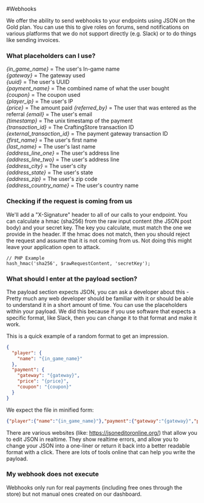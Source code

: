 #Webhooks

We offer the ability to send webhooks to your endpoints using JSON on the Gold plan. You can use this to give roles on forums, send notifications on various platforms that we do not support directly (e.g. Slack) or to do things like sending invoices.

### What placeholders can I use?
*{in_game_name}* = The user's In-game name  
*{gateway}* = The gateway used  
*{uuid}* = The user's UUID  
*{payment_name}* = The combined name of what the user bought    
*{coupon}* = The coupon used    
*{player_ip}* = The user's IP   
*{price}* = The amount paid 
*{referred_by}* = The user that was entered as the referral 
*{email}* = The user's email    
*{timestamp}* = The unix timestamp of the payment   
*{transaction_id}* = The CraftingStore transaction ID   
*{external_transaction_id}* = The payment gateway transaction ID    
*{first_name}* = The user's first name  
*{last_name}* = The user's last name    
*{address_line_one}* = The user's address line  
*{address_line_two}* = The user's address line  
*{address_city}* = The user's city  
*{address_state}* = The user's state    
*{address_zip}* = The user's zip code    
*{address_country_name}* = The user's country name  

### Checking if the request is coming from us
We'll add a "X-Signature" header to all of our calls to your endpoint. You can calculate a hmac (sha256) from the raw input content (the JSON post body) and your secret key. The key you calculate, must match the one we provide in the header. If the hmac does not match, then you should reject the request and assume that it is not coming from us. Not doing this might leave your application open to attack.

```
// PHP Example
hash_hmac('sha256', $rawRequestContent, 'secretKey');
```

### What should I enter at the payload section?
The payload section expects JSON, you can ask a developer about this - Pretty much any web developer should be familiar with it or should be able to understand it in a short amount of time. You can use the placeholders within your payload. We did this because if you use software that expects a specific format, like Slack, then you can change it to that format and make it work.

This is a quick example of a random format to get an impression. 
```json
{
  "player": {
    "name": "{in_game_name}"
  },
  "payment": {
    "gateway": "{gateway}",
    "price": "{price}",
    "coupon": "{coupon}"
  }
}
```

We expect the file in minified form:

```json
{"player":{"name":"{in_game_name}"},"payment":{"gateway":"{gateway}","price":"{price}","coupon":"{coupon}"}}
```

There are various websites (like: https://jsoneditoronline.org/) that allow you to edit JSON in realtime. They show realtime errors, and allow you to change your JSON into a one-liner or return it back into a better readable format with a click. There are lots of tools online that can help you write the payload.

### My webhook does not execute
Webhooks only run for real payments (including free ones through the store) but not manual ones created on our dashboard.